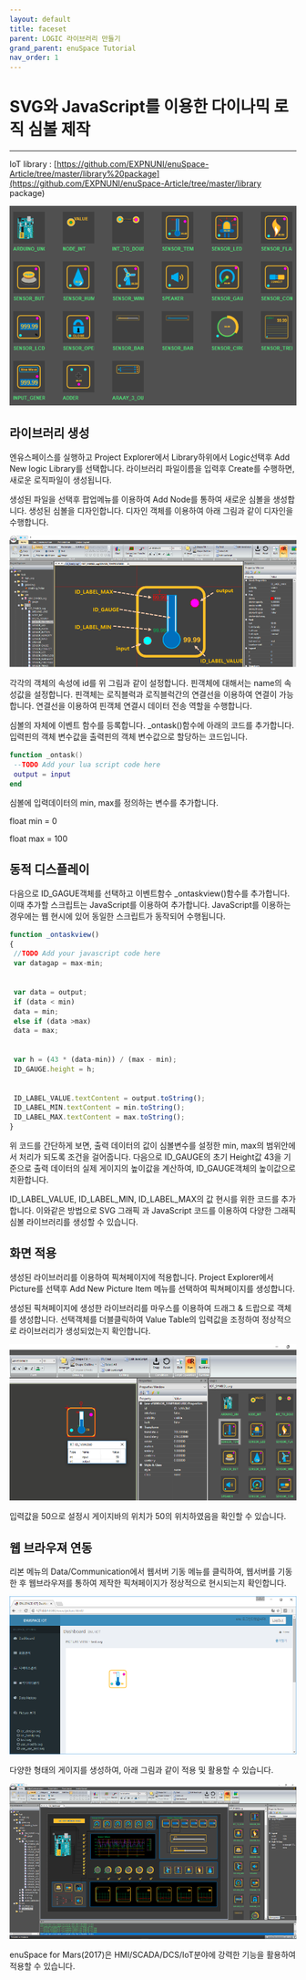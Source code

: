 ```yaml
---
layout: default
title: faceset
parent: LOGIC 라이브러리 만들기
grand_parent: enuSpace Tutorial
nav_order: 1
---
```


# SVG와 JavaScript를 이용한 다이나믹 로직 심볼 제작 

---

IoT library : [https://github.com/EXPNUNI/enuSpace-Article/tree/master/library%20package](https://github.com/EXPNUNI/enuSpace-Article/tree/master/library package)

![](/assets/logic-library/iot_symbol.png)

## 라이브러리 생성

엔유스페이스를 실행하고 Project Explorer에서 Library하위에서 Logic선택후 Add New logic Library를 선택합니다. 라이브러리 파일이름을 입력후 Create를 수행하면, 새로운 로직파일이 생성됩니다.

생성된 파일을 선택후 팝업메뉴를 이용하여 Add Node를 통하여 새로운 심볼을 생성합니다. 생성된 심볼을 디자인합니다. 디자인 객체를 이용하여 아래 그림과 같이 디자인을 수행합니다.

![](/assets/logic-library/gauge.png)

각각의 객체의 속성에 id를 위 그림과 같이 설정합니다. 핀객체에 대해서는 name의 속성값을 설정합니다. 핀객체는 로직블럭과 로직블럭간의 연결선을 이용하여 연결이 가능합니다. 연결선을 이용하여 핀객체 연결시 데이터 전송 역할을 수행합니다.

심볼의 자체에 이벤트 함수를 등록합니다. \_ontask\(\)함수에 아래의 코드를 추가합니다. 입력핀의 객체 변수값을 출력핀의 객체 변수값으로 할당하는 코드입니다.

```lua
function _ontask()
 --TODO Add your lua script code here
 output = input
end
```

심볼에 입력데이터의 min, max를 정의하는 변수를 추가합니다.

float min = 0

float max = 100

## 동적 디스플레이

다음으로 ID\_GAGUE객체를 선택하고 이벤트함수 \_ontaskview\(\)함수를 추가합니다. 이때 추가할 스크립트는 JavaScript를 이용하여 추가합니다. JavaScript를 이용하는 경우에는 웹 현시에 있어 동일한 스크립트가 동작되어 수행됩니다.

```js
function _ontaskview()
{
 //TODO Add your javascript code here
 var datagap = max-min;


 var data = output;
 if (data < min)
 data = min;
 else if (data >max)
 data = max;


 var h = (43 * (data-min)) / (max - min);
 ID_GAUGE.height = h;


 ID_LABEL_VALUE.textContent = output.toString();
 ID_LABEL_MIN.textContent = min.toString();
 ID_LABEL_MAX.textContent = max.toString();
}
```

위 코드를 간단하게 보면, 출력 데이터의 값이 심볼변수를 설정한 min, max의 범위안에서 처리가 되도록 조건을 걸어줍니다. 다음으로 ID\_GAUGE의 초기 Height값 43을 기준으로 출력 데이터의 실제 게이지의 높이값을 계산하여, ID\_GAUGE객체의 높이값으로 치환합니다.

ID\_LABEL\_VALUE, ID\_LABEL\_MIN, ID\_LABEL\_MAX의 값 현시를 위한 코드를 추가합니다. 이와같은 방법으로 SVG 그래픽 과 JavaScript 코드를 이용하여 다양한 그래픽 심볼 라이브러리를 생성할 수 있습니다.

## 화면 적용

생성된 라이브러리를 이용하여 픽쳐페이지에 적용합니다. Project Explorer에서 Picture를 선택후 Add New Picture Item 메뉴를 선택하여 픽쳐페이지를 생성합니다.

생성된 픽쳐페이지에 생성한 라이브러리를 마우스를 이용하여 드래그 & 드랍으로 객체를 생성합니다. 선택객체를 더블클릭하여 Value Table의 입력값을 조정하여 정상적으로 라이브러리가 생성되었는지 확인합니다.

![](/assets/logic-library/logic_gauge2.png)

입력값을 50으로 설정시 게이지바의 위치가 50의 위치하였음을 확인할 수 있습니다.

## 웹 브라우져 연동

리본 메뉴의 Data/Communication에서 웹서버 기동 메뉴를 클릭하여, 웹서버를 기동한 후 웹브라우져를 통하여 제작한 픽쳐페이지가 정상적으로 현시되는지 확인합니다.

![](/assets/logic-library/web_gauge.png)

다양한 형태의 게이지를 생성하여, 아래 그림과 같이 적용 및 활용할 수 있습니다.

![](/assets/logic-library/variou_gauge.png)

enuSpace for Mars\(2017\)은 HMI/SCADA/DCS/IoT분야에 강력한 기능을 활용하여 적용할 수 있습니다.

